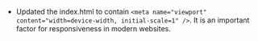 - Updated the index.html to contain ``<meta name="viewport" content="width=device-width, initial-scale=1" />``. It is an important factor for responsiveness in modern websites. 